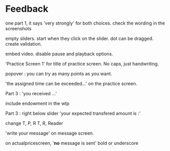 Feedback
======

one part 1, it says 'very strongly' for both choices.
check the wording in the screenshots

empty sliders. start when they click on the slider. dot can be dragged.
create validation.

embed video. disable pause and playback options.

'Practice Screen 1' for title of practice screen.
No caps, just handwriting.

popover : you can try as many points as you want.

'the assigned time can be exceeded...' on the practice screen.

Part 3 : 'you received ...'

include endowment in the wtp

Part 3 : right below slider 'your expected transfered amount is :'

change T, P, R
       T, R, Reader

'write your message' on message screen.

on actualpricescreen, '__no__ message is sent' bold or underscore

